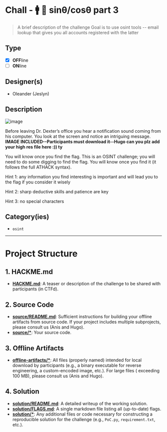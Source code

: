 # Chall - 🚹 🎩 sinθ/cosθ part 3

> A brief description of the challenge
> Goal is to use osint tools -- email lookup that gives you all accounts registered with the latter

## Type

- [X] **OFF**line
- [ ] **ON**line

## Designer(s)

- Oleander (Jeslyn)

## Description
![image](https://github.com/user-attachments/assets/29ee12e4-e1e3-401e-be79-1df869f8401f)

Before leaving Dr. Dexter’s office you hear a notification sound coming from his computer. You look at the screen and notice an intriguing message. **IMAGE INCLUDED--Participants must download it--Hugo can you plz add your high res file here :)) ty**

You will know once you find the flag. This is an OSINT challenge; you will need to do some digging to find the flag. You will know once you find it (it follows the full ATHACK syntax).

Hint 1: any information you find interesting is important and will lead you to the flag if you consider it wisely

Hint 2: sharp deductive skills and patience are key 

Hint 3: no special characters



## Category(ies)


- `osint`


---

# Project Structure

## 1. HACKME.md

- **[HACKME.md](HACKME.md)**: A teaser or description of the challenge to be shared with participants (in CTFd).

## 2. Source Code

- **[source/README.md](source/README.md)**: Sufficient instructions for building your offline artifacts from source
  code. If your project includes multiple subprojects, please consult us (Anis and Hugo).
- **[source/*](source/)**: Your source code.

## 3. Offline Artifacts

- **[offline-artifacts/*](offline-artifacts/)**: All files (properly named) intended for local download by
  participants (e.g., a binary executable for reverse engineering, a custom-encoded image, etc.). For large files (
  exceeding 100 MB), please consult us (Anis and Hugo).

## 4. Solution

- **[solution/README.md](solution/README.md)**: A detailed writeup of the working solution.
- **[solution/FLAGS.md](solution/FLAGS.md)**: A single markdown file listing all (up-to-date) flags.
- **[solution/*](solution/)**: Any additional files or code necessary for constructing a reproducible solution for the
  challenge (e.g., `PoC.py`, `requirement.txt`, etc.). 
